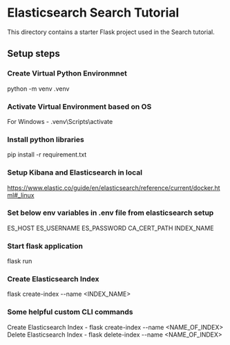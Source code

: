 # Elasticsearch Search Tutorial

This directory contains a starter Flask project used in the Search tutorial.

## Setup steps

### Create Virtual Python Environmnet
python -m venv .venv

### Activate Virtual Environment based on OS
For Windows - .venv\Scripts\activate

### Install python libraries
pip install -r requirement.txt

### Setup Kibana and Elasticsearch in local
https://www.elastic.co/guide/en/elasticsearch/reference/current/docker.html#_linux

### Set below env variables in .env file from elasticsearch setup
  ES_HOST
  ES_USERNAME
  ES_PASSWORD
  CA_CERT_PATH
  INDEX_NAME

### Start flask application
flask run

### Create Elasticsearch Index
flask create-index --name <INDEX_NAME>

### Some helpful custom CLI commands
Create Elasticsearch Index - flask create-index --name <NAME_OF_INDEX>
Delete Elasticsearch Index - flask delete-index --name <NAME_OF_INDEX>
